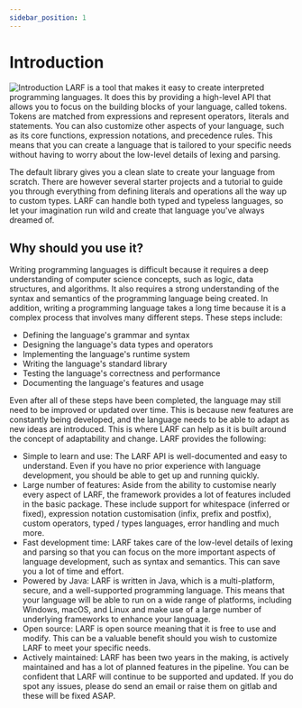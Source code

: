 ```yaml
---
sidebar_position: 1
---
```


# Introduction
![Introduction](/img/intro.jpg)
LARF is a tool that makes it easy to create interpreted programming languages. It does this by providing a high-level
API that allows you to focus on the building blocks of your language, called tokens. Tokens are matched from expressions
and represent operators, literals and statements. You can also customize other aspects of your language, such as its
core functions, expression notations, and precedence rules. This means that you can create a language that is tailored
to your specific needs without having to worry about the low-level details of lexing and parsing.

The default library gives you a clean slate to create your language from scratch. There are however several starter
projects and a tutorial to guide you through everything from defining literals and operations all the way up to custom
types. LARF can handle both typed and typeless languages, so let your imagination run wild and create that language
you've always dreamed of.

## Why should you use it?
Writing programming languages is difficult because it requires a deep understanding of computer science concepts,
such as logic, data structures, and algorithms. It also requires a strong understanding of the syntax and semantics of
the programming language being created. In addition, writing a programming language takes a long time because it is a
complex process that involves many different steps. These steps include:

- Defining the language's grammar and syntax
- Designing the language's data types and operators
- Implementing the language's runtime system
- Writing the language's standard library
- Testing the language's correctness and performance
- Documenting the language's features and usage

Even after all of these steps have been completed, the language may still need to be improved or updated over time.
This is because new features are constantly being developed, and the language needs to be able to adapt as new ideas 
are introduced. This is where LARF can help as it is built around the concept of adaptability and change. LARF 
provides the following:

- Simple to learn and use: The LARF API is well-documented and easy to understand. Even if you have no prior experience
  with language development, you should be able to get up and running quickly.
- Large number of features: Aside from the ability to customise nearly every aspect of LARF, the framework provides
  a lot of features included in the basic package. These include support for whitespace (inferred or fixed), expression 
  notation customisation (infix, prefix and postfix), custom operators, typed / types languages, error handling and much more.
- Fast development time: LARF takes care of the low-level details of lexing and parsing so that you can focus on the
  more important aspects of language development, such as syntax and semantics. This can save you a lot of time and effort.
- Powered by Java: LARF is written in Java, which is a multi-platform, secure, and a well-supported programming language.
  This means that your language will be able to run on a wide range of platforms, including Windows, macOS, and Linux and
  make use of a large number of underlying frameworks to enhance your language.
- Open source: LARF is open source meaning that it is free to use and modify. This can be a valuable benefit should you
  wish to customize LARF to meet your specific needs.
- Actively maintained: LARF has been two years in the making, is actively maintained and has a lot of planned features
  in the pipeline. You can be confident that LARF will continue to be supported and updated. If you do spot any issues,
  please do send an email or raise them on gitlab and these will be fixed ASAP.